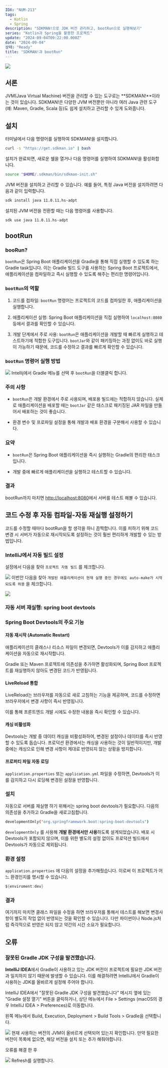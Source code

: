 ```yaml
---
IDX: "NUM-213"
tags:
  - Kotlin
  - Spring
description: "SDKMAN!으로 JDK 버전 관리하고, bootRun으로 실행해보기"
series: "Kotlin과 Spring을 활용한 프로젝트"
update: "2024-09-04T09:22:00.000Z"
date: "2024-09-04"
상태: "Ready"
title: "SDKMAN!과 bootRun"
---
```

![](image1.png)
## 서론

JVM(Java Virtual Machine) 버전을 관리할 수 있는 도구로는 **SDKMAN!**이라는 것이 있습니다. SDKMAN!은 다양한 JVM 버전뿐만 아니라 여러 Java 관련 도구(예: Maven, Gradle, Scala 등)도 쉽게 설치하고 관리할 수 있게 도와줍니다.

## 설치

터미널에서 다음 명령어를 실행하여 SDKMAN!을 설치합니다.

```bash
curl -s "https://get.sdkman.io" | bash
```

설치가 완료되면, 새로운 쉘을 열거나 다음 명령어를 실행하여 SDKMAN!을 활성화합니다.

```bash
source "$HOME/.sdkman/bin/sdkman-init.sh"
```

JVM 버전을 설치하고 관리할 수 있습니다. 예를 들어, 특정 Java 버전을 설치하려면 다음과 같이 입력합니다.

```bash
sdk install java 11.0.11.hs-adpt
```

설치된 JVM 버전을 전환할 때는 다음 명령어를 사용합니다.

```bash
sdk use java 11.0.11.hs-adpt
```

## bootRun

### booRun?

`bootRun`은 Spring Boot 애플리케이션을 Gradle을 통해 직접 실행할 수 있도록 하는 Gradle task입니다. 이는 Gradle 빌드 도구를 사용하는 Spring Boot 프로젝트에서, 애플리케이션을 컴파일하고 즉시 실행할 수 있도록 해주는 편리한 명령어입니다.

### `bootRun`의 역할

1. 코드를 컴파일: `bootRun` 명령어는 프로젝트의 코드를 컴파일한 후, 애플리케이션을 실행합니다.

1. 애플리케이션 실행: Spring Boot 애플리케이션을 직접 실행하여 `localhost:8080` 등에서 결과를 확인할 수 있습니다.

1. 개발 단계에서 주로 사용: `bootRun`은 애플리케이션을 개발할 때 빠르게 실행하고 테스트하기에 적합한 도구입니다. `bootJar`와 같이 패키징하는 과정 없이도 바로 실행이 가능하기 때문에, 코드를 수정하고 결과를 빠르게 확인할 수 있습니다.

### `bootRun` 명령어 실행 방법

![](image2.png)
Intellij에서 Gradle 메뉴를 선택 후 `bootRun`을 더블클릭 합니다. 

### 주의 사항

- `bootRun`은 개발 환경에서 주로 사용되며, 배포용 빌드에는 적합하지 않습니다. 실제로 애플리케이션을 배포할 때는 `bootJar` 같은 태스크로 패키징된 JAR 파일을 만들어서 배포하는 것이 좋습니다.

- 환경 변수 및 프로파일 설정을 통해 개발과 배포 환경을 구분해서 사용할 수 있습니다.

### 요약

- `bootRun`은 Spring Boot 애플리케이션을 즉시 실행하는 Gradle의 편리한 태스크입니다.

- 개발 중에 빠르게 애플리케이션을 실행하고 테스트할 수 있습니다.

### 결과

bootRun까지 마치면 [http://localhost:8080](http://localhost:8080/)에서 서버를 테스트 해볼 수 있습니다.

## 코드 수정 후 자동 컴파일-자동 재실행 설정하기

코드를 수정할 때마다 bootRun을 할 생각을 하니 끔찍합니다. 이를 피하기 위해 코드 변경 시 서버가 자동으로 재시작되도록 설정하는 것이 훨씬 편리하게 개발할 수 있는 방법입니다.

### IntelliJ에서 자동 빌드 설정

설정에서 다음을 찾아 `프로젝트 자동 빌드` 를 체크합니다.

![](image3.png)
이번안 다음을 찾아 `개발된 애플리케이션이 현재 실행 중인 경우에도 auto-make가 시작되도록 허용` 을 체크합니다. 

![](image4.png)
### 자동 서버 재실행: spring boot devtools

### Spring Boot Devtools의 주요 기능

#### **자동 재시작 (Automatic Restart)**

애플리케이션의 클래스나 리소스 파일이 변경되면, Devtools가 이를 감지하고 애플리케이션을 자동으로 재시작합니다.

Gradle 또는 Maven 프로젝트에 의존성을 추가하면 활성화되며, Spring Boot 프로젝트를 재실행하지 않아도 변경된 코드가 반영됩니다.

#### **LiveReload 통합**

LiveReload는 브라우저를 자동으로 새로 고침하는 기능을 제공하며, 코드를 수정하면 브라우저에서 변경 사항이 즉시 반영됩니다.

이를 통해 프론트엔드 개발 시에도 수정한 내용을 즉시 확인할 수 있습니다.

#### **캐싱 비활성화**

Devtools는 개발 중 데이터 캐싱을 비활성화하여, 변경된 설정이나 데이터를 즉시 반영할 수 있도록 돕습니다. 프로덕션 환경에서는 캐싱을 사용하는 것이 일반적이지만, 개발 중에는 캐싱으로 인해 변경 사항이 제대로 반영되지 않는 상황을 방지합니다.

#### **프로퍼티 파일 자동 로딩**

`application.properties` 또는 `application.yml` 파일을 수정하면, Devtools가 이를 감지하고 다시 로딩해 변경된 설정을 반영합니다.

### 설치

자동으로 서버를 재실행 하기 위해서는 spring boot devtools가 필요합니다. 다음의 의존성을 추가하고 Gradle을 새로고침합니다. 

```bash
developmentOnly("org.springframework.boot:spring-boot-devtools")
```

`developmentOnly` 를 사용해 **개발 환경에서만 사용**하도록 설계되었습니다. 배포 시 Devtools가 포함되지 않으며, 이를 위한 별도의 설정 없이도 프로덕션 빌드에서 Devtools가 자동으로 제외됩니다.

### 환경 설정

`application.properties` 에 다음의 설정을 추가해줬습니다. 이로써 이 프로젝트가 어느 환경인지를 명시할 수 있습니다. 

```kotlin
${enviroment:dev}
```

### 결과

여기까지 마치면 클래스 파일을 수정을 하면 브라우저를 통해서 테스트를 해보면 변경사항이 별도의 작업 없이 반영되는 것을 확인할 수 있습니다. 다만 파이썬이나 Node.js처럼 즉각적으로 반영은 되지 않고 약간의 시간 소요가 필요합니다. 

## 오류

### 잘못된 Gradle JDK 구성을 발견했습니다.

**IntelliJ IDEA**에서 Gradle이 사용하고 있는 JDK 버전이 프로젝트에 필요한 JDK 버전과 일치하지 않기 때문에 발생할 수 있습니다. 이를 해결하려면 IntelliJ에서 Gradle이 사용하는 JDK를 올바르게 설정해 주어야 합니다.

IntelliJ IDEA에서 "잘못된 Gradle JDK 구성을 발견했습니다" 메시지 옆에 있는 "Gradle 설정 열기" 버튼을 클릭하거나, 상단 메뉴에서 File > Settings (macOS의 경우 IntelliJ IDEA > Preferences)로 이동합니다.

왼쪽 메뉴에서 Build, Execution, Deployment > Build Tools > Gradle을 선택합니다.

![](image5.png)
현재 사용하는 버전의 JVM이 올바르게 선택되어 있는지 확인합니다. 만약 필요한 버전이 목록에 없으면, 해당 버전을 설치 또는 추가 해줘야합니다.

오류를 해결 한 후 

![](image6.png)
Refresh를 실행합니다. 

